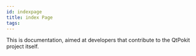 ```yaml
---
id: indexpage
title: index Page
tags:
---
```


<docAnchorType>This is  <docMarkupType>  documentation, aimed at developers that contribute to the QtPokit project itself.